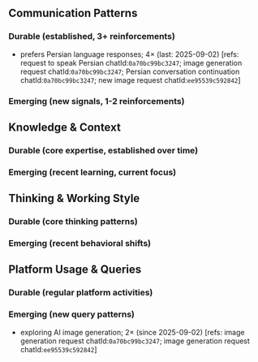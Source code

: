 ## Communication Patterns
### Durable (established, 3+ reinforcements)
- prefers Persian language responses; 4× (last: 2025-09-02) [refs: request to speak Persian chatId:`0a70bc99bc3247`; image generation request chatId:`0a70bc99bc3247`; Persian conversation continuation chatId:`0a70bc99bc3247`; new image request chatId:`ee95539c592842`]

### Emerging (new signals, 1-2 reinforcements)

## Knowledge & Context
### Durable (core expertise, established over time)

### Emerging (recent learning, current focus)

## Thinking & Working Style
### Durable (core thinking patterns)

### Emerging (recent behavioral shifts)

## Platform Usage & Queries
### Durable (regular platform activities)

### Emerging (new query patterns)
- exploring AI image generation; 2× (since 2025-09-02) [refs: image generation request chatId:`0a70bc99bc3247`; image generation request chatId:`ee95539c592842`]